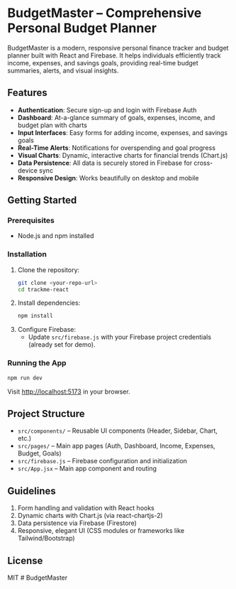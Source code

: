 # BudgetMaster – Comprehensive Personal Budget Planner

BudgetMaster is a modern, responsive personal finance tracker and budget planner built with React and Firebase. It helps individuals efficiently track income, expenses, and savings goals, providing real-time budget summaries, alerts, and visual insights.

## Features
- **Authentication**: Secure sign-up and login with Firebase Auth
- **Dashboard**: At-a-glance summary of goals, expenses, income, and budget plan with charts
- **Input Interfaces**: Easy forms for adding income, expenses, and savings goals
- **Real-Time Alerts**: Notifications for overspending and goal progress
- **Visual Charts**: Dynamic, interactive charts for financial trends (Chart.js)
- **Data Persistence**: All data is securely stored in Firebase for cross-device sync
- **Responsive Design**: Works beautifully on desktop and mobile

## Getting Started

### Prerequisites
- Node.js and npm installed

### Installation
1. Clone the repository:
   ```bash
   git clone <your-repo-url>
   cd trackme-react
   ```
2. Install dependencies:
   ```bash
   npm install
   ```
3. Configure Firebase:
   - Update `src/firebase.js` with your Firebase project credentials (already set for demo).

### Running the App
```bash
npm run dev
```
Visit [http://localhost:5173](http://localhost:5173) in your browser.

## Project Structure
- `src/components/` – Reusable UI components (Header, Sidebar, Chart, etc.)
- `src/pages/` – Main app pages (Auth, Dashboard, Income, Expenses, Budget, Goals)
- `src/firebase.js` – Firebase configuration and initialization
- `src/App.jsx` – Main app component and routing

## Guidelines
1. Form handling and validation with React hooks
2. Dynamic charts with Chart.js (via react-chartjs-2)
3. Data persistence via Firebase (Firestore)
4. Responsive, elegant UI (CSS modules or frameworks like Tailwind/Bootstrap)

## License
MIT
#   B u d g e t M a s t e r  
 